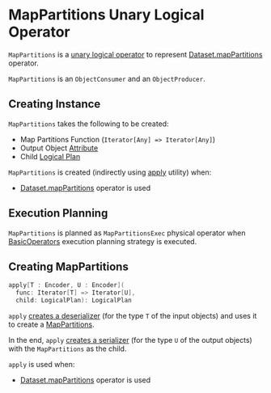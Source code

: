 # MapPartitions Unary Logical Operator

`MapPartitions` is a [unary logical operator](LogicalPlan.md#UnaryNode) to represent [Dataset.mapPartitions](../Dataset.md#mapPartitions) operator.

`MapPartitions` is an `ObjectConsumer` and an `ObjectProducer`.

## Creating Instance

`MapPartitions` takes the following to be created:

* <span id="func"> Map Partitions Function (`Iterator[Any] => Iterator[Any]`)
* <span id="outputObjAttr"> Output Object [Attribute](../expressions/Attribute.md)
* <span id="child"> Child [Logical Plan](LogicalPlan.md)

`MapPartitions` is created (indirectly using [apply](#apply) utility) when:

* [Dataset.mapPartitions](../Dataset.md#mapPartitions) operator is used

## Execution Planning

`MapPartitions` is planned as `MapPartitionsExec` physical operator when [BasicOperators](../execution-planning-strategies/BasicOperators.md) execution planning strategy is executed.

## <span id="apply"> Creating MapPartitions

```scala
apply[T : Encoder, U : Encoder](
  func: Iterator[T] => Iterator[U],
  child: LogicalPlan): LogicalPlan
```

`apply` [creates a deserializer](../CatalystSerde.md#deserialize) (for the type `T` of the input objects) and uses it to create a [MapPartitions](#creating-instance).

In the end, `apply` [creates a serializer](../CatalystSerde.md#serialize) (for the type `U` of the output objects) with the `MapPartitions` as the child.

`apply` is used when:

* [Dataset.mapPartitions](../Dataset.md#mapPartitions) operator is used

